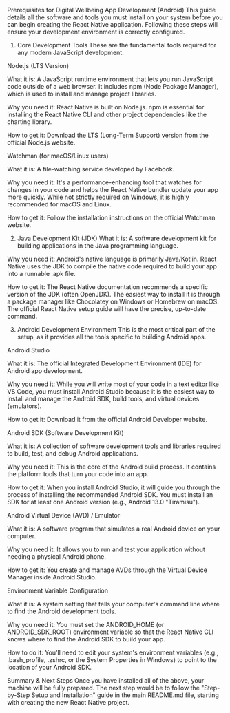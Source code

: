 Prerequisites for Digital Wellbeing App Development (Android)
This guide details all the software and tools you must install on your system before you can begin creating the React Native application. Following these steps will ensure your development environment is correctly configured.

1. Core Development Tools
These are the fundamental tools required for any modern JavaScript development.

Node.js (LTS Version)

What it is: A JavaScript runtime environment that lets you run JavaScript code outside of a web browser. It includes npm (Node Package Manager), which is used to install and manage project libraries.

Why you need it: React Native is built on Node.js. npm is essential for installing the React Native CLI and other project dependencies like the charting library.

How to get it: Download the LTS (Long-Term Support) version from the official Node.js website.

Watchman (for macOS/Linux users)

What it is: A file-watching service developed by Facebook.

Why you need it: It's a performance-enhancing tool that watches for changes in your code and helps the React Native bundler update your app more quickly. While not strictly required on Windows, it is highly recommended for macOS and Linux.

How to get it: Follow the installation instructions on the official Watchman website.

2. Java Development Kit (JDK)
What it is: A software development kit for building applications in the Java programming language.

Why you need it: Android's native language is primarily Java/Kotlin. React Native uses the JDK to compile the native code required to build your app into a runnable .apk file.

How to get it: The React Native documentation recommends a specific version of the JDK (often OpenJDK). The easiest way to install it is through a package manager like Chocolatey on Windows or Homebrew on macOS. The official React Native setup guide will have the precise, up-to-date command.

3. Android Development Environment
This is the most critical part of the setup, as it provides all the tools specific to building Android apps.

Android Studio

What it is: The official Integrated Development Environment (IDE) for Android app development.

Why you need it: While you will write most of your code in a text editor like VS Code, you must install Android Studio because it is the easiest way to install and manage the Android SDK, build tools, and virtual devices (emulators).

How to get it: Download it from the official Android Developer website.

Android SDK (Software Development Kit)

What it is: A collection of software development tools and libraries required to build, test, and debug Android applications.

Why you need it: This is the core of the Android build process. It contains the platform tools that turn your code into an app.

How to get it: When you install Android Studio, it will guide you through the process of installing the recommended Android SDK. You must install an SDK for at least one Android version (e.g., Android 13.0 "Tiramisu").

Android Virtual Device (AVD) / Emulator

What it is: A software program that simulates a real Android device on your computer.

Why you need it: It allows you to run and test your application without needing a physical Android phone.

How to get it: You create and manage AVDs through the Virtual Device Manager inside Android Studio.

Environment Variable Configuration

What it is: A system setting that tells your computer's command line where to find the Android development tools.

Why you need it: You must set the ANDROID_HOME (or ANDROID_SDK_ROOT) environment variable so that the React Native CLI knows where to find the Android SDK to build your app.

How to do it: You'll need to edit your system's environment variables (e.g., .bash_profile, .zshrc, or the System Properties in Windows) to point to the location of your Android SDK.

Summary & Next Steps
Once you have installed all of the above, your machine will be fully prepared. The next step would be to follow the "Step-by-Step Setup and Installation" guide in the main README.md file, starting with creating the new React Native project.
